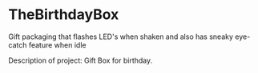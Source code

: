 # TheBirthdayBox
Gift packaging that flashes LED's when shaken and also has sneaky eye-catch feature when idle

Description of project:
 Gift Box for birthday.
